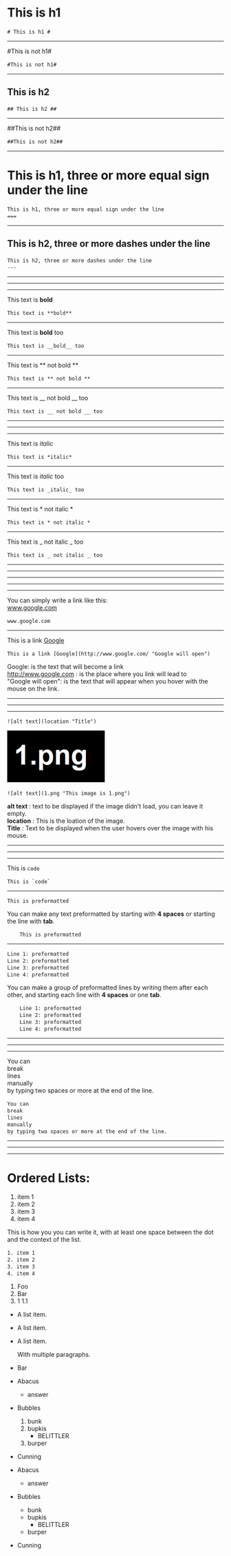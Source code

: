 # This is h1 #

	# This is h1 #  
*** 
#This is not h1#

	#This is not h1#
*** 
## This is h2 ##

	## This is h2 ##
*** 
##This is not h2##

	##This is not h2##

***

This is h1, three or more equal sign under the line
===

	This is h1, three or more equal sign under the line
	===

***

This is h2, three or more dashes under the line
---

	This is h2, three or more dashes under the line
	---

*** 
*** 
*** 
This text is **bold**

	This text is **bold**  
*** 
This text is __bold__ too

	This text is __bold__ too  
*** 
This text is ** not bold **

	This text is ** not bold **  
*** 
This text is __ not bold __ too

	This text is __ not bold __ too
*** 
*** 
*** 
This text is *italic*

	This text is *italic*  
*** 
This text is _italic_ too

	This text is _italic_ too  
***  
This text is * not italic *

	This text is * not italic *  
*** 
This text is _ not italic _ too

    This text is _ not italic _ too


*********
***
---
_ _ _
___
You can simply write a link like this:  
www.google.com

    www.google.com

***
This is a link [Google](http://www.google.com/ "Google will open")

    This is a link [Google](http://www.google.com/ "Google will open")
Google: is the text that will become a link  
http://www.google.com : is the place where you link will lead to  
"Google will open": is the text that will appear when you hover with the mouse on the link.

***
***
***
	![alt text](location "Title")

![alt text](1.png "This image is 1.png")

	![alt text](1.png "This image is 1.png")

**alt text** : text to be displayed if the image didn't load,
you can leave it empty.  
**location** : This is the loation of the image.  
**Title** : Text to be displayed when the user hovers over
the image with his mouse.



***
***
***
This is `code`  

    This is `code`

***

    This is preformatted

You can make any text preformatted by starting with **4 spaces** or
starting the line with **tab**.  

        This is preformatted

***

    Line 1: preformatted
    Line 2: preformatted
    Line 3: preformatted
    Line 4: preformatted

You can make a group of preformatted lines by writing them after 
each other, and starting each line with **4 spaces** or 
one **tab**.  

        Line 1: preformatted
        Line 2: preformatted
        Line 3: preformatted
        Line 4: preformatted

***
***
***
You can  
break  
lines  
manually  
by typing two spaces or more at the end of the line.

	You can  
	break  
	lines  
	manually  
	by typing two spaces or more at the end of the line.

***
***
***
Ordered Lists:
===
1. item 1
2. item 2
3. item 3
4. item 4

This is how you you can write it, with at least one space
 between the dot and the context of the list.

	1. item 1
	2. item 2
	3. item 3
	4. item 4


1.  Foo
2.  Bar
1. 1
1.1




*   A list item.
*  A list item.
* A list item.

	With multiple paragraphs.

*   Bar




*   Abacus
	* answer
*   Bubbles
	1.  bunk
	2.  bupkis
		* BELITTLER
	3. burper
*   Cunning




*   Abacus
	* answer
*   Bubbles
	*  bunk
	*  bupkis
		* BELITTLER
	* burper
*   Cunning